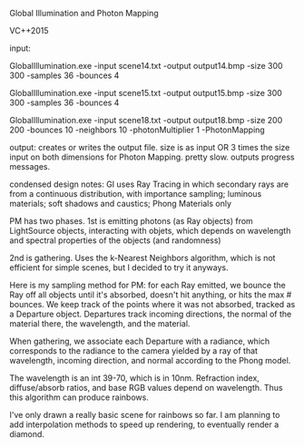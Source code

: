 Global Illumination and Photon Mapping

VC++2015

input: 

GlobalIllumination.exe -input scene14.txt -output output14.bmp -size 300 300 -samples 36 -bounces 4 

GlobalIllumination.exe -input scene15.txt -output output15.bmp -size 300 300 -samples 36 -bounces 4 

GlobalIllumination.exe -input scene18.txt -output output18.bmp -size 200 200 -bounces 10 -neighbors 10 -photonMultiplier 1 -PhotonMapping

output: creates or writes the output file. size is as input OR 3 times the size input on both dimensions for Photon Mapping. pretty slow. outputs progress messages.

condensed design notes: GI uses Ray Tracing in which secondary rays are from a continuous distribution, with importance sampling; luminous materials; soft shadows and caustics; Phong Materials only

PM has two phases. 1st is emitting photons (as Ray objects) from LightSource objects, interacting with objets, which depends on wavelength and spectral properties of the objects (and randomness)

2nd is gathering. Uses the k-Nearest Neighbors algorithm, which is not efficient for simple scenes, but I decided to try it anyways. 

Here is my sampling method for PM: for each Ray emitted, we bounce the Ray off all objects until it's absorbed, doesn't hit anything, or hits the max # bounces. We keep track of the points where it was not absorbed, tracked as a Departure object. Departures track incoming directions, the normal of the material there, the wavelength, and the material.

When gathering, we associate each Departure with a radiance, which corresponds to the radiance to the camera yielded by a ray of that wavelength, incoming direction, and normal according to the Phong model. 

The wavelength is an int 39-70, which is in 10nm. Refraction index, diffuse/absorb ratios, and base RGB values depend on wavelength. Thus this algorithm can produce rainbows.

I've only drawn a really basic scene for rainbows so far. I am planning to add interpolation methods to speed up rendering, to eventually render a diamond.
